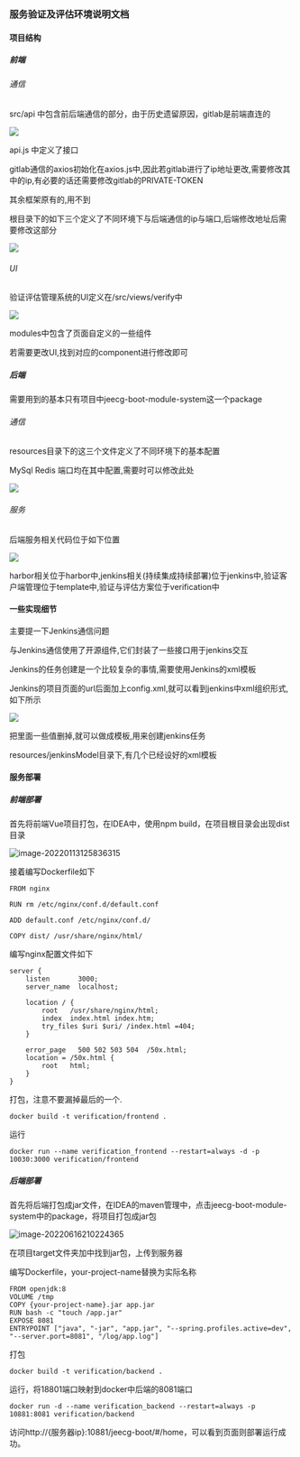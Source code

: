 ### 服务验证及评估环境说明文档

#### 项目结构

##### 前端

###### 通信

src/api 中包含前后端通信的部分，由于历史遗留原因，gitlab是前端直连的

 ![](.\src\front-api.png)

api.js 中定义了接口

gitlab通信的axios初始化在axios.js中,因此若gitlab进行了ip地址更改,需要修改其中的ip,有必要的话还需要修改gitlab的PRIVATE-TOKEN

其余框架原有的,用不到

根目录下的如下三个定义了不同环境下与后端通信的ip与端口,后端修改地址后需要修改这部分

 ![](.\src\env.png)

###### UI

验证评估管理系统的UI定义在/src/views/verify中

 ![](.\src\v-UI.png)

modules中包含了页面自定义的一些组件

若需要更改UI,找到对应的component进行修改即可

##### 后端

需要用到的基本只有项目中jeecg-boot-module-system这一个package

###### 通信

resources目录下的这三个文件定义了不同环境下的基本配置

MySql Redis 端口均在其中配置,需要时可以修改此处

 ![](.\src\back-application.png)

###### 服务

后端服务相关代码位于如下位置

 ![](C:\Users\86188\Documents\GitHub\graduation-design-document\src\service.png)

harbor相关位于harbor中,jenkins相关(持续集成持续部署)位于jenkins中,验证客户端管理位于template中,验证与评估方案位于verification中

#### 一些实现细节

主要提一下Jenkins通信问题

与Jenkins通信使用了开源组件,它们封装了一些接口用于jenkins交互

Jenkins的任务创建是一个比较复杂的事情,需要使用Jenkins的xml模板

Jenkins的项目页面的url后面加上config.xml,就可以看到jenkins中xml组织形式,如下所示

![](.\src\jenkins-config.png)

把里面一些值删掉,就可以做成模板,用来创建jenkins任务

resources/jenkinsModel目录下,有几个已经设好的xml模板



#### 服务部署

##### 前端部署

首先将前端Vue项目打包，在IDEA中，使用npm build，在项目根目录会出现dist目录

 ![image-20220113125836315](.\src\image-20220113125836315.png)

接着编写Dockerfile如下

```
FROM nginx

RUN rm /etc/nginx/conf.d/default.conf

ADD default.conf /etc/nginx/conf.d/

COPY dist/ /usr/share/nginx/html/
```

编写nginx配置文件如下

```
server {
    listen       3000;
    server_name  localhost; 

    location / {
        root   /usr/share/nginx/html;
        index  index.html index.htm;
        try_files $uri $uri/ /index.html =404;
    }

    error_page   500 502 503 504  /50x.html;
    location = /50x.html {
        root   html;
    }
}
```

打包，注意不要漏掉最后的一个.

```
docker build -t verification/frontend .
```

运行

```
docker run --name verification_frontend --restart=always -d -p 10030:3000 verification/frontend
```

##### 后端部署

首先将后端打包成jar文件，在IDEA的maven管理中，点击jeecg-boot-module-system中的package，将项目打包成jar包

 ![image-20220616210224365](.\src\image-20220616210224365.png)

在项目target文件夹加中找到jar包，上传到服务器

编写Dockerfile，your-project-name替换为实际名称

```
FROM openjdk:8
VOLUME /tmp
COPY {your-project-name}.jar app.jar
RUN bash -c "touch /app.jar"
EXPOSE 8081
ENTRYPOINT ["java", "-jar", "app.jar", "--spring.profiles.active=dev", "--server.port=8081", "/log/app.log"]
```

打包

```
docker build -t verification/backend .
```

运行，将18801端口映射到docker中后端的8081端口

```
docker run -d --name verification_backend --restart=always -p 10881:8081 verification/backend
```

访问http://{服务器ip}:10881/jeecg-boot/#/home，可以看到页面则部署运行成功。